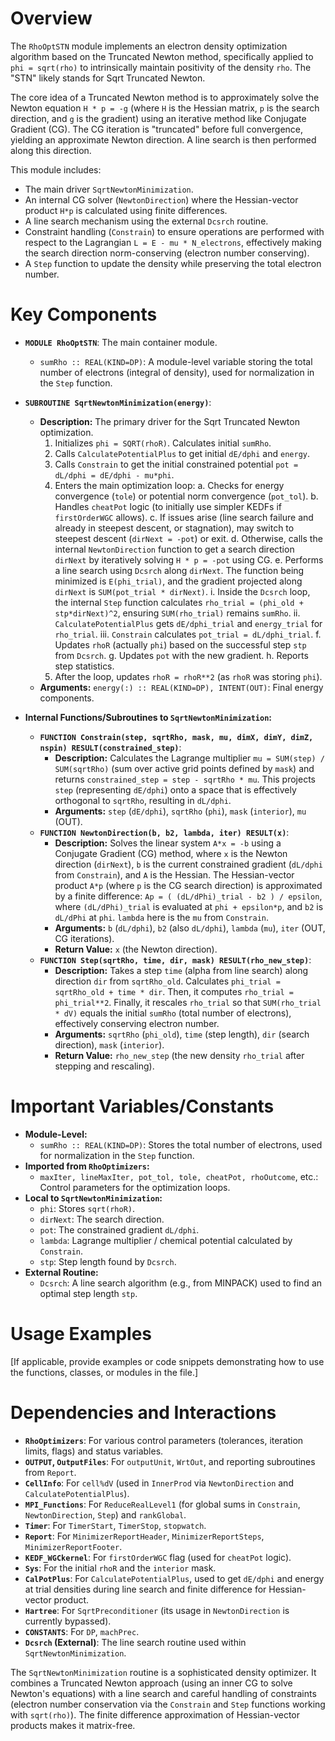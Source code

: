 # Overview

The `RhoOptSTN` module implements an electron density optimization algorithm based on the Truncated Newton method, specifically applied to `phi = sqrt(rho)` to intrinsically maintain positivity of the density `rho`. The "STN" likely stands for Sqrt Truncated Newton.

The core idea of a Truncated Newton method is to approximately solve the Newton equation `H * p = -g` (where `H` is the Hessian matrix, `p` is the search direction, and `g` is the gradient) using an iterative method like Conjugate Gradient (CG). The CG iteration is "truncated" before full convergence, yielding an approximate Newton direction. A line search is then performed along this direction.

This module includes:
- The main driver `SqrtNewtonMinimization`.
- An internal CG solver (`NewtonDirection`) where the Hessian-vector product `H*p` is calculated using finite differences.
- A line search mechanism using the external `Dcsrch` routine.
- Constraint handling (`Constrain`) to ensure operations are performed with respect to the Lagrangian `L = E - mu * N_electrons`, effectively making the search direction norm-conserving (electron number conserving).
- A `Step` function to update the density while preserving the total electron number.

# Key Components

- **`MODULE RhoOptSTN`**: The main container module.
  - `sumRho :: REAL(KIND=DP)`: A module-level variable storing the total number of electrons (integral of density), used for normalization in the `Step` function.

- **`SUBROUTINE SqrtNewtonMinimization(energy)`**:
  - **Description:** The primary driver for the Sqrt Truncated Newton optimization.
    1.  Initializes `phi = SQRT(rhoR)`. Calculates initial `sumRho`.
    2.  Calls `CalculatePotentialPlus` to get initial `dE/dphi` and `energy`.
    3.  Calls `Constrain` to get the initial constrained potential `pot = dL/dphi = dE/dphi - mu*phi`.
    4.  Enters the main optimization loop:
        a.  Checks for energy convergence (`tole`) or potential norm convergence (`pot_tol`).
        b.  Handles `cheatPot` logic (to initially use simpler KEDFs if `firstOrderWGC` allows).
        c.  If issues arise (line search failure and already in steepest descent, or stagnation), may switch to steepest descent (`dirNext = -pot`) or exit.
        d.  Otherwise, calls the internal `NewtonDirection` function to get a search direction `dirNext` by iteratively solving `H * p = -pot` using CG.
        e.  Performs a line search using `Dcsrch` along `dirNext`. The function being minimized is `E(phi_trial)`, and the gradient projected along `dirNext` is `SUM(pot_trial * dirNext)`.
            i.  Inside the `Dcsrch` loop, the internal `Step` function calculates `rho_trial = (phi_old + stp*dirNext)^2`, ensuring `SUM(rho_trial)` remains `sumRho`.
            ii. `CalculatePotentialPlus` gets `dE/dphi_trial` and `energy_trial` for `rho_trial`.
            iii. `Constrain` calculates `pot_trial = dL/dphi_trial`.
        f.  Updates `rhoR` (actually `phi`) based on the successful step `stp` from `Dcsrch`.
        g.  Updates `pot` with the new gradient.
        h.  Reports step statistics.
    5.  After the loop, updates `rhoR = rhoR**2` (as `rhoR` was storing `phi`).
  - **Arguments:** `energy(:) :: REAL(KIND=DP), INTENT(OUT)`: Final energy components.

- **Internal Functions/Subroutines to `SqrtNewtonMinimization`:**
    - **`FUNCTION Constrain(step, sqrtRho, mask, mu, dimX, dimY, dimZ, nspin) RESULT(constrained_step)`**:
      - **Description:** Calculates the Lagrange multiplier `mu = SUM(step) / SUM(sqrtRho)` (sum over active grid points defined by `mask`) and returns `constrained_step = step - sqrtRho * mu`. This projects `step` (representing `dE/dphi`) onto a space that is effectively orthogonal to `sqrtRho`, resulting in `dL/dphi`.
      - **Arguments:** `step` (`dE/dphi`), `sqrtRho` (`phi`), `mask` (`interior`), `mu` (OUT).
    - **`FUNCTION NewtonDirection(b, b2, lambda, iter) RESULT(x)`**:
      - **Description:** Solves the linear system `A*x = -b` using a Conjugate Gradient (CG) method, where `x` is the Newton direction (`dirNext`), `b` is the current constrained gradient (`dL/dphi` from `Constrain`), and `A` is the Hessian. The Hessian-vector product `A*p` (where `p` is the CG search direction) is approximated by a finite difference:
        `Ap = ( (dL/dPhi)_trial - b2 ) / epsilon`, where `(dL/dPhi)_trial` is evaluated at `phi + epsilon*p`, and `b2` is `dL/dPhi` at `phi`. `lambda` here is the `mu` from `Constrain`.
      - **Arguments:** `b` (`dL/dphi`), `b2` (also `dL/dphi`), `lambda` (`mu`), `iter` (OUT, CG iterations).
      - **Return Value:** `x` (the Newton direction).
    - **`FUNCTION Step(sqrtRho, time, dir, mask) RESULT(rho_new_step)`**:
      - **Description:** Takes a step `time` (alpha from line search) along direction `dir` from `sqrtRho_old`. Calculates `phi_trial = sqrtRho_old + time * dir`. Then, it computes `rho_trial = phi_trial**2`. Finally, it rescales `rho_trial` so that `SUM(rho_trial * dV)` equals the initial `sumRho` (total number of electrons), effectively conserving electron number.
      - **Arguments:** `sqrtRho` (`phi_old`), `time` (step length), `dir` (search direction), `mask` (`interior`).
      - **Return Value:** `rho_new_step` (the new density `rho_trial` after stepping and rescaling).

# Important Variables/Constants

- **Module-Level:**
    - `sumRho :: REAL(KIND=DP)`: Stores the total number of electrons, used for normalization in the `Step` function.
- **Imported from `RhoOptimizers`:**
    - `maxIter, lineMaxIter, pot_tol, tole, cheatPot, rhoOutcome`, etc.: Control parameters for the optimization loops.
- **Local to `SqrtNewtonMinimization`:**
    - `phi`: Stores `sqrt(rhoR)`.
    - `dirNext`: The search direction.
    - `pot`: The constrained gradient `dL/dphi`.
    - `lambda`: Lagrange multiplier / chemical potential calculated by `Constrain`.
    - `stp`: Step length found by `Dcsrch`.
- **External Routine:**
    - `Dcsrch`: A line search algorithm (e.g., from MINPACK) used to find an optimal step length `stp`.

# Usage Examples

[If applicable, provide examples or code snippets demonstrating how to use the functions, classes, or modules in the file.]

# Dependencies and Interactions

- **`RhoOptimizers`**: For various control parameters (tolerances, iteration limits, flags) and status variables.
- **`OUTPUT`, `OutputFiles`**: For `outputUnit`, `WrtOut`, and reporting subroutines from `Report`.
- **`CellInfo`**: For `cell%dV` (used in `InnerProd` via `NewtonDirection` and `CalculatePotentialPlus`).
- **`MPI_Functions`**: For `ReduceRealLevel1` (for global sums in `Constrain`, `NewtonDirection`, `Step`) and `rankGlobal`.
- **`Timer`**: For `TimerStart`, `TimerStop`, `stopwatch`.
- **`Report`**: For `MinimizerReportHeader`, `MinimizerReportSteps`, `MinimizerReportFooter`.
- **`KEDF_WGCkernel`**: For `firstOrderWGC` flag (used for `cheatPot` logic).
- **`Sys`**: For the initial `rhoR` and the `interior` mask.
- **`CalPotPlus`**: For `CalculatePotentialPlus`, used to get `dE/dphi` and energy at trial densities during line search and finite difference for Hessian-vector product.
- **`Hartree`**: For `SqrtPreconditioner` (its usage in `NewtonDirection` is currently bypassed).
- **`CONSTANTS`**: For `DP`, `machPrec`.
- **`Dcsrch` (External)**: The line search routine used within `SqrtNewtonMinimization`.

The `SqrtNewtonMinimization` routine is a sophisticated density optimizer. It combines a Truncated Newton approach (using an inner CG to solve Newton's equations) with a line search and careful handling of constraints (electron number conservation via the `Constrain` and `Step` functions working with `sqrt(rho)`). The finite difference approximation of Hessian-vector products makes it matrix-free.
